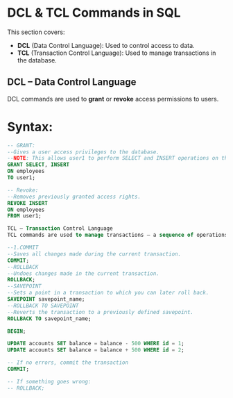 # DCL & TCL Commands in SQL

This section covers:

- **DCL** (Data Control Language): Used to control access to data.
- **TCL** (Transaction Control Language): Used to manage transactions in the database.



##  DCL – Data Control Language

DCL commands are used to **grant** or **revoke** access permissions to users.



# Syntax:
```sql
-- GRANT:
--Gives a user access privileges to the database.
--NOTE: This allows user1 to perform SELECT and INSERT operations on the employees table.
GRANT SELECT, INSERT
ON employees
TO user1;

-- Revoke:
--Removes previously granted access rights.
REVOKE INSERT
ON employees
FROM user1;

TCL – Transaction Control Language
TCL commands are used to manage transactions — a sequence of operations performed as a single unit of work.

--1.COMMIT
--Saves all changes made during the current transaction.
COMMIT;
--ROLLBACK
--Undoes changes made in the current transaction.
ROLLBACK;
--SAVEPOINT
--Sets a point in a transaction to which you can later roll back.
SAVEPOINT savepoint_name;
--ROLLBACK TO SAVEPOINT
--Reverts the transaction to a previously defined savepoint.
ROLLBACK TO savepoint_name;

BEGIN;

UPDATE accounts SET balance = balance - 500 WHERE id = 1;
UPDATE accounts SET balance = balance + 500 WHERE id = 2;

-- If no errors, commit the transaction
COMMIT;

-- If something goes wrong:
-- ROLLBACK;
